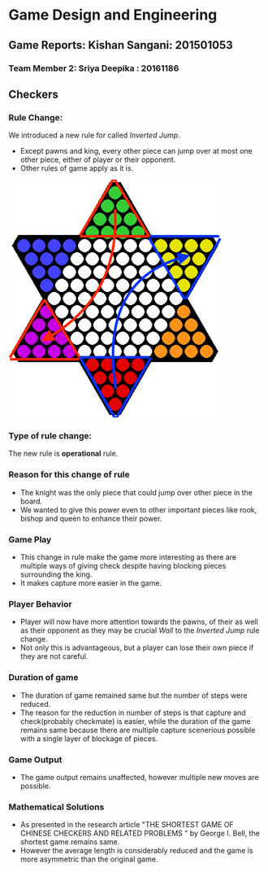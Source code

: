 # Game Design and Engineering

## Game Reports: Kishan Sangani: 201501053
### Team Member 2: Sriya Deepika : 20161186

## Checkers

### Rule Change:

We introduced a new rule for called _Inverted Jump_.

- Except pawns and king, every other piece can jump over at most one other piece, either of player or their opponent.
- Other rules of game apply as it is.

![Parallel Destiny](parallel_destiny.png)

### Type of rule change:

The new rule is **operational** rule.

### Reason for this change of rule

- The knight was the only piece that could jump over other piece in the board.
- We wanted to give this power even to other important pieces like rook, bishop and queen to enhance their power.

### Game Play
- This change in rule make the game more interesting as there are multiple ways of giving check despite having blocking pieces surrounding the king.
- It makes capture more easier in the game.

### Player Behavior
- Player will now have more attention towards the pawns, of their as well as their opponent as they may be crucial _Wall_ to the _Inverted Jump_ rule change.
- Not only this is advantageous, but a player can lose their own piece if they are not careful.

### Duration of game
- The duration of game remained same but the number of steps were reduced.
- The reason for the reduction in number of steps is that capture and check(probably checkmate) is easier, while the duration of the game remains same because there are multiple capture scenerious possible with a single layer of blockage of pieces.

### Game Output
- The game output remains unaffected, however multiple new moves are possible.

### Mathematical Solutions
- As presented in the research article "THE SHORTEST GAME OF CHINESE CHECKERS AND RELATED PROBLEMS
" by George I. Bell, the shortest game remains same.
- However the average length is considerably reduced and the game is more asymmetric than the original game.

